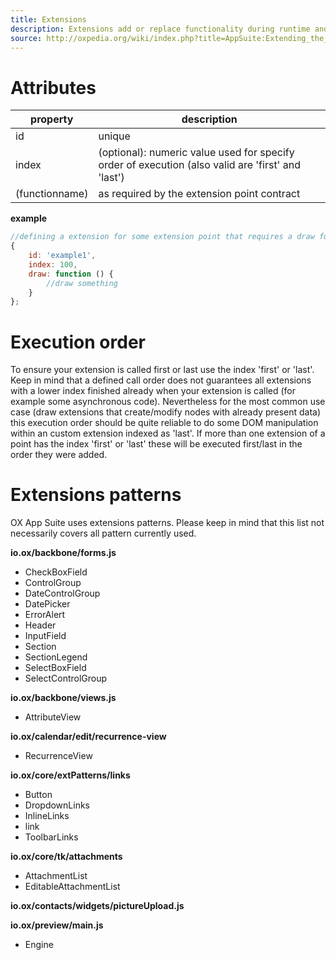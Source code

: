 ```yaml
---
title: Extensions
description: Extensions add or replace functionality during runtime and are     referenced by a unique id
source: http://oxpedia.org/wiki/index.php?title=AppSuite:Extending_the_UI
---
```


# Attributes

| property       | description                                                                                       |
| -------------- | ------------------------------------------------------------------------------------------------- |
| id             | unique                                                                                            |
| index          | (optional): numeric value used for specify order of execution (also valid are 'first' and 'last') |
| (functionname) | as required by the extension point contract                                                       |

**example**

```javascript
//defining a extension for some extension point that requires a draw function
{
    id: 'example1',
    index: 100,
    draw: function () {
        //draw something
    }
};
```

# Execution order

To ensure your extension is called first or last use the index 'first' or 'last'. 
Keep in mind that a defined call order does not guarantees all extensions with a lower index finished already when your extension is called (for example some asynchronous code). 
Nevertheless for the most common use case (draw extensions that create/modify nodes with already present data) this execution order should be quite reliable to do some DOM manipulation within an custom extension indexed as 'last'. 
If more than one extension of a point has the index 'first' or 'last' these will be executed first/last in the order they were added.

# Extensions patterns

OX App Suite uses extensions patterns. 
Please keep in mind that this list not necessarily covers all pattern currently used.

**io.ox/backbone/forms.js**

- CheckBoxField
- ControlGroup
- DateControlGroup
- DatePicker
- ErrorAlert
- Header
- InputField
- Section
- SectionLegend
- SelectBoxField
- SelectControlGroup

**io.ox/backbone/views.js**

- AttributeView

**io.ox/calendar/edit/recurrence-view**

- RecurrenceView

**io.ox/core/extPatterns/links**

- Button
- DropdownLinks
- InlineLinks
- link
- ToolbarLinks

**io.ox/core/tk/attachments**

- AttachmentList
- EditableAttachmentList

**io.ox/contacts/widgets/pictureUpload.js**

**io.ox/preview/main.js**

- Engine
